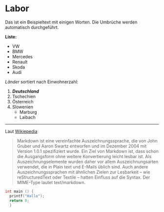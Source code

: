 # Labor

Das ist ein Beispieltext mit einigen Worten. Die Umbrüche werden automatisch durchgeführt.

**Liste:**
  * VW
  * BMW
  * Mercedes
  * Renault 
  * Skoda
  * Audi
  
*Länder* sortiert nach Einwohnerzahl:
 1. ***Deutschland***
 2. Tschechien
 3. Österreich
 4. Slowenien
    * Marburg
    * Laibach
    
--------------------------------------------------------------------------------------------------------------------
Laut [Wikiepedia](https://de.wikipedia.org/wiki/Markdown)

>Markdown ist eine vereinfachte Auszeichnungssprache, die von John Gruber und Aaron Swartz entworfen und im Dezember 2004 mit Version 1.0.1 spezifiziert wurde. Ein Ziel von Markdown ist, dass schon die Ausgangsform ohne weitere Konvertierung leicht lesbar ist. Als Auszeichnungselemente wurden daher vor allem Auszeichnungsarten verwendet, die in Plain text und E-Mails üblich sind. Auch andere Auszeichnungssprachen mit ähnlichen Zielen zur Lesbarkeit – wie reStructuredText oder Textile – hatten Einfluss auf die Syntax. Der MIME-Type lautet text/markdown.


```C
int main () {
  printf("Hallo");
  return 0;
  }
```
